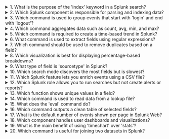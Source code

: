 <details><summary>1. What is the purpose of the 'index' keyword in a Splunk search?</summary>

**A.** Specifies the type of visualization to use
**B.** Filters data by source type
**C.** Identifies the data repository to search in
**D.** Assigns events to fields

**Answer:** Identifies the data repository to search in

</details>

<details><summary>2. Which Splunk component is responsible for parsing and indexing data?</summary>

**A.** Universal Forwarder
**B.** Deployment Server
**C.** Indexer
**D.** Search Head

**Answer:** Indexer

</details>

<details><summary>3. Which command is used to group events that start with 'login' and end with 'logout'?</summary>

**A.** join
**B.** transaction
**C.** stats
**D.** eval

**Answer:** transaction

</details>

<details><summary>4. Which command aggregates data such as count, avg, min, and max?</summary>

**A.** eval
**B.** where
**C.** stats
**D.** rex

**Answer:** stats

</details>

<details><summary>5. Which command is required to create a time-based trend in Splunk?</summary>

**A.** table
**B.** chart
**C.** timechart
**D.** fillnull

**Answer:** timechart

</details>

<details><summary>6. What command is used to extract fields using regular expressions?</summary>

**A.** spath
**B.** rex
**C.** eval
**D.** top

**Answer:** rex

</details>

<details><summary>7. Which command should be used to remove duplicates based on a field?</summary>

**A.** sort
**B.** dedup
**C.** table
**D.** rename

**Answer:** dedup

</details>

<details><summary>8. Which visualization is best for displaying percentage-based breakdowns?</summary>

**A.** Line chart
**B.** Pie chart
**C.** Single value
**D.** Timechart

**Answer:** Pie chart

</details>

<details><summary>9. What type of field is 'sourcetype' in Splunk?</summary>

**A.** Search-time Field
**B.** Event Type
**C.** Indexed Field
**D.** Calculated Field

**Answer:** Indexed Field

</details>

<details><summary>10. Which search mode discovers the most fields but is slowest?</summary>

**A.** Fast
**B.** Smart
**C.** Verbose
**D.** Custom

**Answer:** Verbose

</details>

<details><summary>11. Which Splunk feature lets you enrich events using a CSV file?</summary>

**A.** Tags
**B.** Lookup
**C.** Transaction
**D.** Rex

**Answer:** Lookup

</details>

<details><summary>12. Which Splunk role allows you to run searches but not create alerts or reports?</summary>

**A.** Power
**B.** Admin
**C.** User
**D.** Viewer

**Answer:** User

</details>

<details><summary>13. Which function shows unique values in a field?</summary>

**A.** dc()
**B.** sum()
**C.** values()
**D.** avg()

**Answer:** values()

</details>

<details><summary>14. Which command is used to read data from a lookup file?</summary>

**A.** inputlookup
**B.** lookup
**C.** outputlookup
**D.** eval

**Answer:** inputlookup

</details>

<details><summary>15. What does the 'eval' command do?</summary>

**A.** Performs statistical analysis
**B.** Filters events
**C.** Creates or modifies fields
**D.** Joins two datasets

**Answer:** Creates or modifies fields

</details>

<details><summary>16. Which command outputs a clean table of selected fields?</summary>

**A.** table
**B.** stats
**C.** sort
**D.** fields

**Answer:** table

</details>

<details><summary>17. What is the default number of events shown per page in Splunk Web?</summary>

**A.** 10
**B.** 20
**C.** 100
**D.** 50

**Answer:** 100

</details>

<details><summary>18. Which component handles user dashboards and visualizations?</summary>

**A.** Indexer
**B.** Search Head
**C.** Deployment Server
**D.** Universal Forwarder

**Answer:** Search Head

</details>

<details><summary>19. What is the main benefit of using 'timechart' over 'stats'?</summary>

**A.** More rows
**B.** Better color options
**C.** Time-series output
**D.** Faster results

**Answer:** Time-series output

</details>

<details><summary>20. Which command is useful for joining two datasets in Splunk?</summary>

**A.** append
**B.** transaction
**C.** join
**D.** eval

**Answer:** join

</details>
